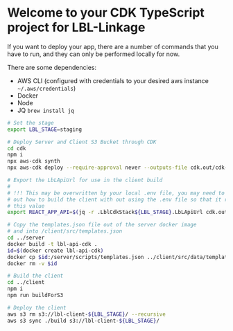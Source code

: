 # Welcome to your CDK TypeScript project for LBL-Linkage

If you want to deploy your app, there are a number of commands that you have to run, and they can only be performed locally for now.

There are some dependencies:

- AWS CLI (configured with credentials to your desired aws instance `~/.aws/credentials`)
- Docker
- Node
- JQ `brew install jq`

```bash
# Set the stage
export LBL_STAGE=staging

# Deploy Server and Client S3 Bucket through CDK
cd cdk
npm i
npx aws-cdk synth
npx aws-cdk deploy --require-approval never --outputs-file cdk.out/cdk-outputs.json

# Export the LbLApiUrl for use in the client build
#
# !!! This may be overwritten by your local .env file, you may need to find
# out how to build the client with out using the .env file so that it respects
# this value
export REACT_APP_API=$(jq -r .LblCdkStack${LBL_STAGE}.LbLApiUrl cdk.out/cdk-outputs.json)/api

# Copy the templates.json file out of the server docker image
# and into /client/src/templates.json
cd ../server
docker build -t lbl-api-cdk .
id=$(docker create lbl-api-cdk)
docker cp $id:/server/scripts/templates.json ../client/src/data/templates.json
docker rm -v $id

# Build the client
cd ../client
npm i
npm run buildForS3

# Deploy the client
aws s3 rm s3://lbl-client-${LBL_STAGE}/ --recursive
aws s3 sync ./build s3://lbl-client-${LBL_STAGE}/
```
